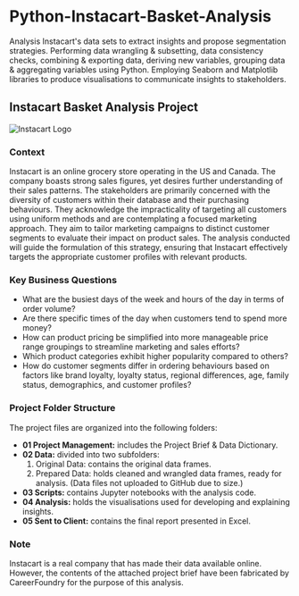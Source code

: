 # Python-Instacart-Basket-Analysis

Analysis Instacart's data sets to extract insights and propose segmentation strategies. Performing data wrangling & subsetting, data consistency checks, combining & exporting data, deriving new variables, grouping data & aggregating variables using Python. Employing Seaborn and Matplotlib libraries to produce visualisations to communicate insights to stakeholders.

## Instacart Basket Analysis Project

![Instacart Logo](https://encrypted-tbn0.gstatic.com/images?q=tbn:ANd9GcSTauUa5F28lN4KNCS2staFKhiict5zggb2vTL1PB-I_w&s)

### Context

Instacart is an online grocery store operating in the US and Canada. The company boasts strong sales figures, yet desires further understanding of their sales patterns. The stakeholders are primarily concerned with the diversity of customers within their database and their purchasing behaviours. They acknowledge the impracticality of targeting all customers using uniform methods and are contemplating a focused marketing approach. They aim to tailor marketing campaigns to distinct customer segments to evaluate their impact on product sales. The analysis conducted will guide the formulation of this strategy, ensuring that Instacart effectively targets the appropriate customer profiles with relevant products.

### Key Business Questions

- What are the busiest days of the week and hours of the day in terms of order volume?
- Are there specific times of the day when customers tend to spend more money?
- How can product pricing be simplified into more manageable price range groupings to streamline marketing and sales efforts?
- Which product categories exhibit higher popularity compared to others?
- How do customer segments differ in ordering behaviours based on factors like brand loyalty, loyalty status, regional differences, age, family status, demographics, and customer profiles?

### Project Folder Structure

The project files are organized into the following folders:
- **01 Project Management:** includes the Project Brief & Data Dictionary.
- **02 Data:** divided into two subfolders:
  1. Original Data: contains the original data frames.
  2. Prepared Data: holds cleaned and wrangled data frames, ready for analysis. (Data files not uploaded to GitHub due to size.)
- **03 Scripts:** contains Jupyter notebooks with the analysis code.
- **04 Analysis:** holds the visualisations used for developing and explaining insights.
- **05 Sent to Client:** contains the final report presented in Excel.

### Note

Instacart is a real company that has made their data available online. However, the contents of the attached project brief have been fabricated by CareerFoundry for the purpose of this analysis.
